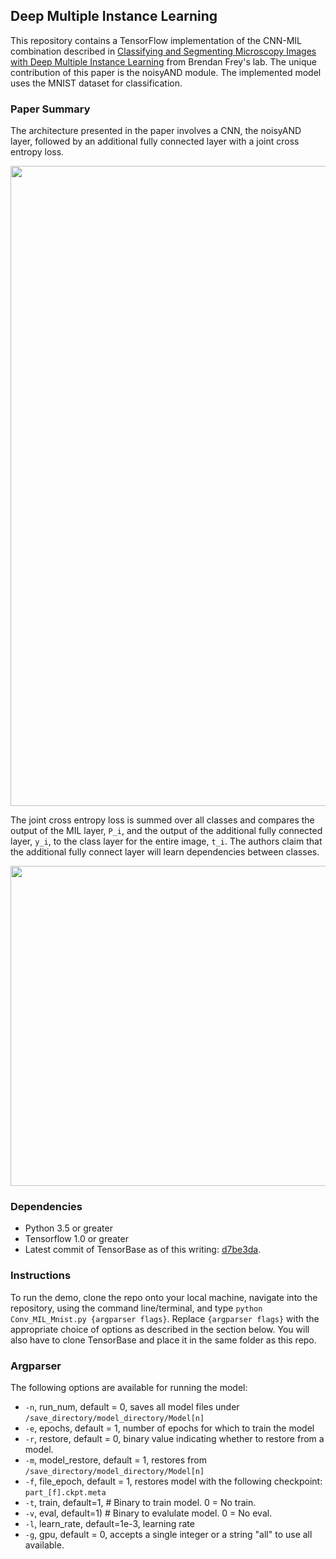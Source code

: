 ## Deep Multiple Instance Learning

This repository contains a TensorFlow implementation of the CNN-MIL
combination described in [Classifying and Segmenting Microscopy Images with
Deep Multiple Instance Learning](https://www.ncbi.nlm.nih.gov/pmc/articles/PMC4908336/pdf/btw252.pdf) from Brendan Frey's lab.
The unique contribution of this paper is the noisyAND module.
The implemented model uses the MNIST dataset for classification.

### Paper Summary

The architecture presented in the paper involves a CNN, the noisyAND layer,
followed by an additional fully connected layer with a joint cross entropy loss.


<p align="center">
  <img src="https://raw.githubusercontent.com/dancsalo/TensorFlow-MIL/master/png/arch.png" width="1024"/>
</p>

The joint cross entropy loss is summed over all classes and compares the
output of the MIL layer, `P_i`, and the output of the additional fully connected layer, `y_i`,
to the class layer for the entire image, `t_i`. The authors claim that the
additional fully connect layer will learn dependencies between classes.

<p align="center">
  <img src="https://raw.githubusercontent.com/dancsalo/TensorFlow-MIL/master/png/loss.png" width="512"/>
</p>


### Dependencies
 * Python 3.5 or greater
 * Tensorflow 1.0 or greater
 * Latest commit of TensorBase as of this writing: [d7be3da](https://github.com/dancsalo/TensorBase/commit/d7be3dafab9f88ee42b74eec4459c42fda6ba15c).

### Instructions
To run the demo, clone the repo onto your local machine, navigate into the repository,
using the command line/terminal, and type `python Conv_MIL_Mnist.py {argparser flags}`. 
 Replace `{argparser flags}` with the appropriate choice of options as described in
 the section below. You will also have to clone TensorBase and place it in
 the same folder as this repo.

### Argparser
The following options are available for running the model:

* `-n`, run_num, default = 0, saves all model files under `/save_directory/model_directory/Model[n]`
* `-e`, epochs, default = 1, number of epochs for which to train the model
* `-r`, restore, default = 0, binary value indicating whether to restore from a model.
* `-m`, model_restore, default = 1, restores from `/save_directory/model_directory/Model[n]`
* `-f`, file_epoch, default = 1,  restores model with the following checkpoint: `part_[f].ckpt.meta`
* `-t`, train, default=1,  # Binary to train model. 0 = No train.
* `-v`, eval, default=1)  # Binary to evalulate model. 0 = No eval.
* `-l`, learn_rate, default=1e-3, learning rate
* `-g`, gpu, default = 0, accepts a single integer or a string "all" to use all available.